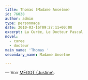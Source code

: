 ```yaml
---
title: Thomas (Madame Anselme)
id: 76038
author: admin
type: personnage
date: 2010-03-16T09:27:11+00:00
excerpt: La Curée, Le Docteur Pascal
novel:
  - curee
  - docteur
main_name: 'Thomas '
secondary_name: Madame Anselme

---
```

— Voir <a href="/personnage/megot-justine/" target="_self">MÉGOT (Justine)</a>.